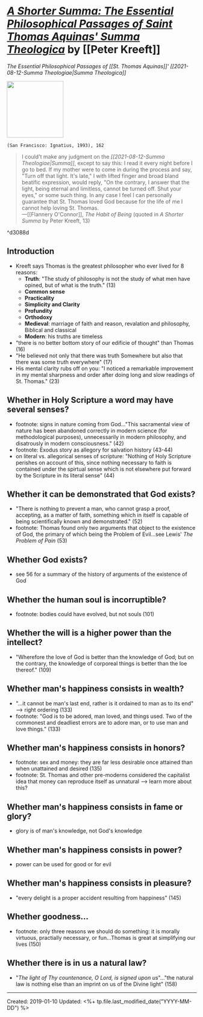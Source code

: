 # [*A Shorter Summa: The Essential Philosophical Passages of Saint Thomas Aquinas' Summa Theologica*](https://www.ignatius.com/A-Shorter-Summa-P2344.aspx) by [[Peter Kreeft]]
*The Essential Philosophical Passages of [[St. Thomas Aquinas]]' [[2021-08-12-Summa Theologiae|Summa Theologica]]*

<img src="https://www.ignatius.com/GetImage.ashx?Path=%7e%2fAssets%2fProductImages%2fSSUP.jpg&maintainAspectRatio=true" width=150>

`(San Francisco: Ignatius, 1993), 162`


>I could't make any judgment on the *[[2021-08-12-Summa Theologiae|Summa]]*, except to say this: I read it every night before I go to bed. If my mother were to come in during the process and say, "Turn off that light. It's late," I with lifted finger and broad bland beatific expression, would reply, "On the contrary, I answer that the light, being eternal and limitless, cannot be turned off. Shut your eyes," or some such thing. In any case I feel I can personally guarantee that St. Thomas loved God because for the life of me I cannot help loving St. Thomas. <br> —[[Flannery O'Connor]], *The Habit of Being* (quoted in *A Shorter Summa* by Peter Kreeft, 13)

^d3088d

## Introduction

- Kreeft says Thomas is the greatest philosopher who ever lived for 8 reasons:
  - **Truth**: "The study of philosophy is not the study of what men have opined, but of what is the truth." (13) 
  - **Common sense**
  - **Practicality**
  - **Simplicity and Clarity** 
  - **Profundity** 
  - **Orthodoxy** 
  - **Medieval**: marriage of faith and reason, revalation and philosophy, Biblical and classical 
  - **Modern**: his truths are timeless
- "there is no better bottom story of our edificie of thought" than Thomas (16)
- "He believed not only that there was truth Somewhere but also that there was some truth everywhere" (17)
- His mental clarity rubs off on you: "I noticed a remarkable improvement in my mental sharpness and order after doing long and slow readings of St. Thomas." (23)


## Whether in Holy Scripture a word may have several senses?
- footnote: signs in nature coming from God..."This sacramental view of nature has been abandoned correctly in modern science (for methodological purposes), unnecessarily in modern philosophy, and disatrously in modern consciousness." (42)
- footnote: Exodus story as allegory for salvation history (43-44)
- on literal vs. allegorical senses of scripture: "Nothing of Holy Scripture perishes on account of this, since nothing necessary to faith is contained under the spirtual sense which is not elsewhere put forward by the Scripture in its literal sense" (44)


## Whether it can be demonstrated that God exists?
- "There is nothing to prevent a man, who cannot grasp a proof, accepting, as a matter of faith, something which in itself is capable of being scientifically known and demonstrated." (52)
- footnote: Thomas found only two arguments that object to the existence of God, the primary of which being the Problem of Evil...see Lewis' *The Problem of Pain* (53)

## Whether God exists?
- see 56 for a summary of the history of arguments of the existence of God

## Whether the human soul is incorruptible?
- footnote: bodies could have evolved, but not souls (101)

## Whether the will is a higher power than the intellect?
- "Wherefore the love of God is better than the knowledge of God; but on the contrary, the knowledge of corporeal things is better than the loe thereof." (109)

## Whether man's happiness consists in wealth?
- "...it cannot be man's last end, rather is it ordained to man as to its end" --> right ordering (133)
- footnote: "God is to be adored, man loved, and things used. Two of the commonest and deadliest errors are to adore man, or to use man and love things." (133)

## Whether man's happiness consists in honors? 
- footnote: sex and money: they are far less desirable once attained than when unattained and desired (135)
- footnote: St. Thomas and other pre-moderns considered the capitalist idea that money can reproduce itself as unnatural --> learn more about this? 

## Whether man's happiness consists in fame or glory?
- glory is of man's knowledge, not God's knowledge

## Whether man's happiness consists in power?
- power can be used for good or for evil

## Whether man's happiness consists in pleasure?
- "every delight is a proper accident resulting from happiness" (145)

## Whether goodness...
- footnote: only three reasons we should do something: it is morally virtuous, practially necessary, or fun...Thomas is great at simplifying our lives (150)

## Whether there is in us a natural law?
- "*The light of Thy countenance, O Lord, is signed upon us*"..."the natural law is nothing else than an imprint on us of the Divine light" (158)

---
Created: 2019-01-10
Updated: <%+ tp.file.last_modified_date("YYYY-MM-DD") %>

